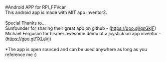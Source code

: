 #Android APP for RPI_FPVcar
<br>
This android app is made with MIT app inventor2. <br>
<br>
Special Thanks to... <br>
Sunfounder for sharing their great app on github - (https://goo.gl/qsGkjF) <br>
Michael Ferguson for his/her awesome demo of a joystick on app inventor - (https://goo.gl/1XLaVj) <br>
<br>
*The app is open sourced and can be used anywhere as long as you reference me :) <br>
